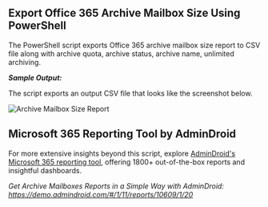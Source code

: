 ## Export Office 365 Archive Mailbox Size Using PowerShell
The PowerShell script exports Office 365 archive mailbox size report to CSV file along with archive quota, archive status, archive name, unlimited archiving.

***Sample Output:***

The script exports an output CSV file that looks like the screenshot below.

![Archive Mailbox Size Report](https://o365reports.com/wp-content/uploads/2021/03/Office-365-Archive-mailbox-size-report-768x142.png?v=1705576740)

## Microsoft 365 Reporting Tool by AdminDroid

For more extensive insights beyond this script, explore [AdminDroid's Microsoft 365 reporting tool](https://admindroid.com/?src=GitHub), offering 1800+ out-of-the-box reports and insightful dashboards.

*Get Archive Mailboxes Reports in a Simple Way with AdminDroid: <https://demo.admindroid.com/#/1/11/reports/10609/1/20>*


